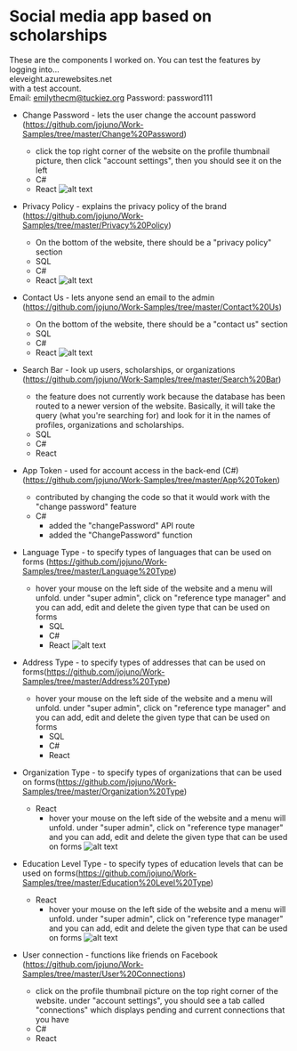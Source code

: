 # Social media app based on scholarships
These are the components I worked on.
You can test the features by logging into... <br>
eleveight.azurewebsites.net <br>
with a test account. <br>
Email: emilythecm@tuckiez.org
Password: password111 <br>
* Change Password - lets the user change the account password (https://github.com/jojuno/Work-Samples/tree/master/Change%20Password)
    * click the top right corner of the website on the profile thumbnail picture, then click "account settings", then you should see it on the left
    * C#
    * React
      ![alt text](https://github.com/jojuno/Work-Samples/blob/master/change%20password%20display.PNG)
* Privacy Policy - explains the privacy policy of the brand (https://github.com/jojuno/Work-Samples/tree/master/Privacy%20Policy)
    * On the bottom of the website, there should be a "privacy policy" section
    * SQL
    * C# 
    * React
      ![alt text](https://github.com/jojuno/Work-Samples/blob/master/privacy%20policy%20public%20display.PNG)
* Contact Us - lets anyone send an email to the admin (https://github.com/jojuno/Work-Samples/tree/master/Contact%20Us)
    * On the bottom of the website, there should be a "contact us" section
    * SQL
    * C# 
    * React
    ![alt text](https://github.com/jojuno/Work-Samples/blob/master/contact%20us%20display.PNG)
* Search Bar - look up users, scholarships, or organizations (https://github.com/jojuno/Work-Samples/tree/master/Search%20Bar)
    * the feature does not currently work because the database has been routed to a newer version of the website. Basically, it will take the query (what you're searching for) and look for it in the names of profiles, organizations and scholarships.
    * SQL
    * C# 
    * React
* App Token - used for account access in the back-end (C#) (https://github.com/jojuno/Work-Samples/tree/master/App%20Token)
    * contributed by changing the code so that it would work with the "change password" feature
    * C# 
         * added the "changePassword" API route
         * added the "ChangePassword" function
* Language Type - to specify types of languages that can be used on forms (https://github.com/jojuno/Work-Samples/tree/master/Language%20Type)
    * hover your mouse on the left side of the website and a menu will unfold. under "super admin", click on "reference type manager" and you can add, edit and delete the given type that can be used on forms
      * SQL
      * C# 
      * React
      ![alt text](https://github.com/jojuno/Work-Samples/blob/master/language%20type%20display.PNG)
* Address Type - to specify types of addresses that can be used on forms(https://github.com/jojuno/Work-Samples/tree/master/Address%20Type)
    * hover your mouse on the left side of the website and a menu will unfold. under "super admin", click on "reference type manager" and you can add, edit and delete the given type that can be used on forms
      * SQL
      * C# 
      * React
* Organization Type - to specify types of organizations that can be used on forms(https://github.com/jojuno/Work-Samples/tree/master/Organization%20Type)
    * React
         * hover your mouse on the left side of the website and a menu will unfold. under "super admin", click on "reference type manager" and you can add, edit and delete the given type that can be used on forms
         ![alt text](https://github.com/jojuno/Work-Samples/blob/master/organization%20type%20display.PNG)
* Education Level Type - to specify types of education levels that can be used on forms(https://github.com/jojuno/Work-Samples/tree/master/Education%20Level%20Type)
    * React
         * hover your mouse on the left side of the website and a menu will unfold. under "super admin", click on "reference type manager" and you can add, edit and delete the given type that can be used on forms
        ![alt text](https://github.com/jojuno/Work-Samples/blob/master/education%20level%20type.PNG)
         
* User connection - functions like friends on Facebook (https://github.com/jojuno/Work-Samples/tree/master/User%20Connections)
    * click on the profile thumbnail picture on the top right corner of the website. under "account settings", you should see a tab called "connections" which displays pending and current connections that you have
    * C#
    * React
         
